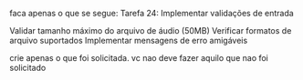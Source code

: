faca apenas o que se segue:
Tarefa 24: Implementar validações de entrada

Validar tamanho máximo do arquivo de áudio (50MB)
Verificar formatos de arquivo suportados
Implementar mensagens de erro amigáveis

crie apenas o que foi solicitada. vc nao deve fazer aquilo que nao foi solicitado